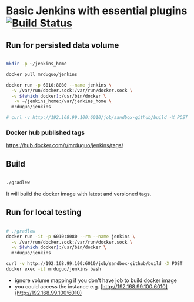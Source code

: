 # Basic Jenkins with essential plugins  [![Build Status](https://travis-ci.org/mrduguo/jenkins.svg?branch=master)](https://travis-ci.org/mrduguo/jenkins)

## Run for persisted data volume


```bash

mkdir -p ~/jenkins_home

docker pull mrduguo/jenkins

docker run -p 6010:8080 --name jenkins \
  -v /var/run/docker.sock:/var/run/docker.sock \
  -v $(which docker):/usr/bin/docker \
   -v ~/jenkins_home:/var/jenkins_home \
  mrduguo/jenkins

# curl -v http://192.168.99.100:6010/job/sandbox-github/build -X POST

```

### Docker hub published tags

https://hub.docker.com/r/mrduguo/jenkins/tags/



## Build


```bash

./gradlew

```

It will build the docker image with latest and versioned tags.


## Run for local testing


```bash

# ./gradlew
docker run -it -p 6010:8080 --rm --name jenkins \
  -v /var/run/docker.sock:/var/run/docker.sock \
  -v $(which docker):/usr/bin/docker \
  mrduguo/jenkins

curl -v http://192.168.99.100:6010/job/sandbox-github/build -X POST
docker exec -it mrduguo/jenkins bash


```


* ignore volume mapping if you don't have job to build docker image
* you could access the instance e.g. [http://192.168.99.100:6010](http://192.168.99.100:6010)


